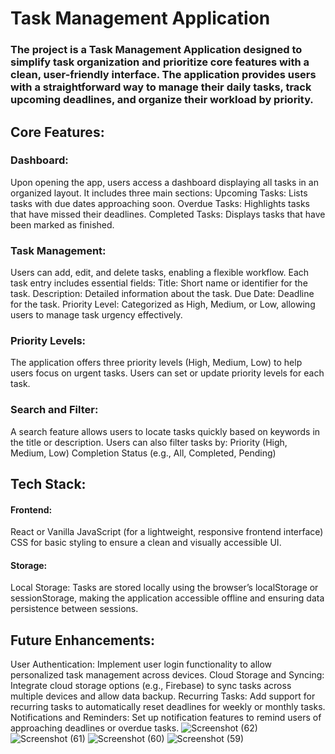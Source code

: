 # Task Management Application
### The project is a Task Management Application designed to simplify task organization and prioritize core features with a clean, user-friendly interface. The application provides users with a straightforward way to manage their daily tasks, track upcoming deadlines, and organize their workload by priority.

## Core Features:

### Dashboard:
Upon opening the app, users access a dashboard displaying all tasks in an organized layout.
It includes three main sections:
 Upcoming Tasks: Lists tasks with due dates approaching soon.
 Overdue Tasks: Highlights tasks that have missed their deadlines.
 Completed Tasks: Displays tasks that have been marked as finished.

### Task Management:

Users can add, edit, and delete tasks, enabling a flexible workflow.
Each task entry includes essential fields:
Title: Short name or identifier for the task.
Description: Detailed information about the task.
Due Date: Deadline for the task.
Priority Level: Categorized as High, Medium, or Low, allowing users to manage task urgency effectively.

### Priority Levels:
The application offers three priority levels (High, Medium, Low) to help users focus on urgent tasks.
Users can set or update priority levels for each task.

### Search and Filter:
A search feature allows users to locate tasks quickly based on keywords in the title or description.
Users can also filter tasks by:
Priority (High, Medium, Low)
Completion Status (e.g., All, Completed, Pending)

## Tech Stack:
#### Frontend:
React or Vanilla JavaScript (for a lightweight, responsive frontend interface)
CSS for basic styling to ensure a clean and visually accessible UI.
#### Storage:
Local Storage: Tasks are stored locally using the browser’s localStorage or sessionStorage, making the application accessible offline and ensuring data persistence between sessions.

## Future Enhancements:

User Authentication: Implement user login functionality to allow personalized task management across devices.
Cloud Storage and Syncing: Integrate cloud storage options (e.g., Firebase) to sync tasks across multiple devices and allow data backup.
Recurring Tasks: Add support for recurring tasks to automatically reset deadlines for weekly or monthly tasks.
Notifications and Reminders: Set up notification features to remind users of approaching deadlines or overdue tasks.
![Screenshot (62)](https://github.com/user-attachments/assets/e7724612-94c7-4d07-8e41-d41edd8ac90e)
![Screenshot (61)](https://github.com/user-attachments/assets/2800c630-8e6b-43c6-b0b5-120731fb5dd3)
![Screenshot (60)](https://github.com/user-attachments/assets/522f27da-c52e-43e7-b9df-dd42aa94b0dd)
![Screenshot (59)](https://github.com/user-attachments/assets/eccd2484-5edd-4a82-a3e7-58f9e43ab511)



